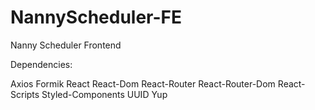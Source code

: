 # NannyScheduler-FE
Nanny Scheduler Frontend 

Dependencies:

Axios
Formik
React
React-Dom
React-Router
React-Router-Dom
React-Scripts
Styled-Components
UUID
Yup